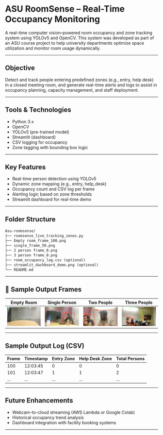 # ASU RoomSense – Real-Time Occupancy Monitoring

A real-time computer vision–powered room occupancy and zone tracking system using YOLOv5 and OpenCV. This system was developed as part of an ASU course project to help university departments optimize space utilization and monitor room usage dynamically.

---

## Objective

Detect and track people entering predefined zones (e.g., entry, help desk) in a closed meeting room, and generate real-time alerts and logs to assist in occupancy planning, capacity management, and staff deployment.

---

## Tools & Technologies

- Python 3.x  
- OpenCV  
- YOLOv5 (pre-trained model)  
- Streamlit (dashboard)  
- CSV logging for occupancy  
- Zone tagging with bounding box logic  

---

## Key Features

-  Real-time person detection using YOLOv5  
-  Dynamic zone mapping (e.g., entry, help_desk)  
-  Occupancy count and CSV log per frame  
-  Alerting logic based on zone thresholds  
-  Streamlit dashboard for real-time demo  

---

## Folder Structure

```
Asu-roomsense/
├── roomsense_live_tracking_zones.py
├── Empty room_frame_100.png
├── single_frame_50.png
├── 2 person frame_0.png
├── 3 person frame_0.png
├── room_occupancy_log.csv (optional)
├── streamlit_dashboard_demo.png (optional)
└── README.md
```


---

## 📸 Sample Output Frames

| Empty Room | Single Person | Two People | Three People |
|------------|---------------|------------|---------------|
| ![Empty](Empty%20room_frame_100.png) | ![1](single_frame_50.png) | ![2](2%20person%20frame_0.png) | ![3](3%20person%20frame_0.png) |

---


##  Sample Output Log (CSV)

| Frame | Timestamp | Entry Zone | Help Desk Zone | Total Persons |
|-------|-----------|------------|----------------|----------------|
| 100   | 12:03:45  | 0          | 0              | 0              |
| 101   | 12:03:47  | 1          | 1              | 2              |
| ...   | ...       | ...        | ...            | ...            |

---

##  Future Enhancements

- Webcam-to-cloud streaming (AWS Lambda or Google Colab)
- Historical occupancy trend analysis
- Dashboard integration with facility booking systems

---



